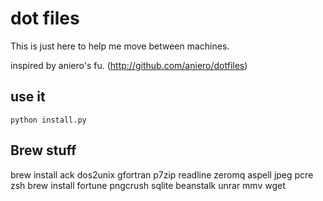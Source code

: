 dot files
=========

This is just here to help me move between machines.

inspired by aniero's fu. (http://github.com/aniero/dotfiles)


use it
------

 `python install.py`


Brew stuff
----------

brew install ack dos2unix gfortran p7zip readline zeromq aspell jpeg pcre zsh
brew install fortune pngcrush sqlite beanstalk unrar mmv wget

